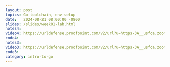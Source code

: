 ```yaml
---
layout: post
topics: Go toolchain, env setup
date:   2024-08-21 08:00:00 -0800
slides: /slides/week01-lab.html
notes4: 
video4: https://urldefense.proofpoint.com/v2/url?u=https-3A__usfca.zoom.us_rec_share_RpNO-2DB8gPaxf49ZEs8pV7C-2DgC4RGPA16Q8Dwzlh75eesqR9b1usT-2DviNXZ6073Hw.CWym9qjGmTiJHEKf&d=DwMFAw&c=qgVugHHq3rzouXkEXdxBNQ&r=pWdb0PpdrgbA8UziBLv0cLIW3gZNVZarim7OULHTsTQ&m=DY-WW3dokoFrhXKEGAxGgvPyIMJ8d7wDNxG1Bn8Vn25edXbpiTcVzLiKo5WPLTRH&s=cYn3E-5y9SdEJxVeAafsWJIbrjX_i5gJxxJmH0GOfpg&e=
code4: 
notes3:
video3: https://urldefense.proofpoint.com/v2/url?u=https-3A__usfca.zoom.us_rec_share_RpNO-2DB8gPaxf49ZEs8pV7C-2DgC4RGPA16Q8Dwzlh75eesqR9b1usT-2DviNXZ6073Hw.CWym9qjGmTiJHEKf&d=DwMFAw&c=qgVugHHq3rzouXkEXdxBNQ&r=zUwZhCZ6veD8D3JcqbG6_FfQD7Zw7tIzhr-R0Vq7V0s&m=7eC6urwVXcdLDUIpm_0AKuNRlGvPgkVAbysEnDc3ET2h4SFaRdTvP2fzXgpbISG1&s=bdOdCcmSlHdwvCh_5sbXtxfdFFa2V_0NLCK8mOeRb6o&e=
code3: 
category: intro-to-go
---
```

